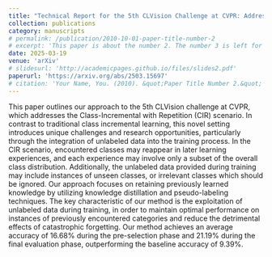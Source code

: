 ```yaml
---
title: "Technical Report for the 5th CLVision Challenge at CVPR: Addressing the Class-Incremental with Repetition using Unlabeled Data - 4th Place Solution"
collection: publications
category: manuscripts
# permalink: /publication/2010-10-01-paper-title-number-2
# excerpt: 'This paper is about the number 2. The number 3 is left for future work.'
date: 2025-03-19
venue: 'arXiv'
# slidesurl: 'http://academicpages.github.io/files/slides2.pdf'
paperurl: 'https://arxiv.org/abs/2503.15697'
# citation: 'Your Name, You. (2010). &quot;Paper Title Number 2.&quot; <i>Journal 1</i>. 1(2).'
---
```


This paper outlines our approach to the 5th CLVision challenge at CVPR, which addresses the Class-Incremental with Repetition (CIR) scenario. In contrast to traditional class incremental learning, this novel setting introduces unique challenges and research opportunities, particularly through the integration of unlabeled data into the training process. In the CIR scenario, encountered classes may reappear in later learning experiences, and each experience may involve only a subset of the overall class distribution. Additionally, the unlabeled data provided during training may include instances of unseen classes, or irrelevant classes which should be ignored. Our approach focuses on retaining previously learned knowledge by utilizing knowledge distillation and pseudo-labeling techniques. The key characteristic of our method is the exploitation of unlabeled data during training, in order to maintain optimal performance on instances of previously encountered categories and reduce the detrimental effects of catastrophic forgetting. Our method achieves an average accuracy of 16.68% during the pre-selection phase and 21.19% during the final evaluation phase, outperforming the baseline accuracy of 9.39%.
